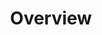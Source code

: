 ---
id: overview
title: Overview
slug: /interface/overview
sidebar_label: Overview
sidebar_position: 1
---